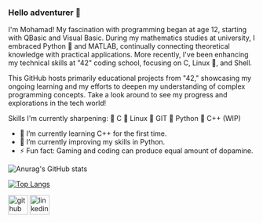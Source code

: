 ### Hello adventurer 👋
I'm Mohamad! My fascination with programming began at age 12, starting with QBasic and Visual Basic. During my mathematics studies at university, I embraced Python 🐍 and MATLAB, continually connecting theoretical knowledge with practical applications. More recently, I've been enhancing my technical skills at "42" coding school, focusing on C, Linux 🐧, and Shell.

This GitHub hosts primarily educational projects from "42," showcasing my ongoing learning and my efforts to deepen my understanding of complex programming concepts. Take a look around to see my progress and explorations in the tech world!


Skills I'm currently sharpening: 🔨  C
                                🐧  Linux
                                🌿  GIT
                                🐍  Python
                                🤖  C++ (WIP)

- 🔭 I’m currently learning C++ for the first time.
- 🌱 I’m currently improving my skills in Python.
- ⚡ Fun fact: Gaming and coding can produce equal amount of dopamine.

![Anurag's GitHub stats](https://github-readme-stats.vercel.app/api?username=zolfagharipour&show_icons=true&show=prs_merged,prs_merged_percentage&rank_icon=percentile&theme=calm_pink)

[![Top Langs](https://github-readme-stats.vercel.app/api/top-langs/?username=zolfagharipour&layout=compact&theme=calm_pink)](https://github.com/zolfagharipour/github-readme-stats)



        

[<img src='https://cdn.jsdelivr.net/npm/simple-icons@3.0.1/icons/github.svg' alt='github' height='40'>](https://github.com/zolfagharipour) [<img src='https://cdn.jsdelivr.net/npm/simple-icons@3.0.1/icons/linkedin.svg' alt='linkedin' height='40'>](https://www.linkedin.com/in/mohamad-zolfaghari-2a279419b//)  

